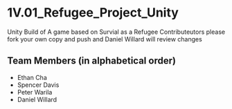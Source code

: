 # 1V.01_Refugee_Project_Unity
Unity Build of A game based on Survial as a Refugee Contributeutors please fork your own copy and push and Daniel Willard will review changes

## Team Members (in alphabetical order)
* Ethan Cha
* Spencer Davis
* Peter Warila
* Daniel Willard

##
